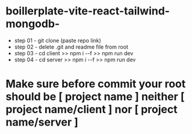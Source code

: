 # boillerplate-vite-react-tailwind-mongodb-
- step 01 - git clone (paste repo link)
- step 02 - delete .git and readme file from root
- step 03 - cd client >> npm i --f >> npm run dev
- step 04 - cd server >> npm i --f >> npm run dev


# Make sure before commit your root should be [ project name ] neither  [ project name/client ] nor  [ project name/server ]
